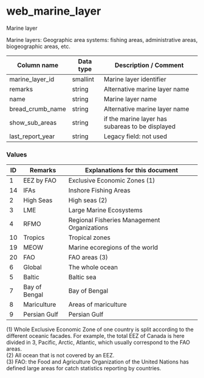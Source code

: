 # web_marine_layer



Marine layer

Marine layers: Geographic area systems: fishing areas, administrative areas, biogeographic areas, etc.

| Column  name     | Data  type | Description  / Comment                           |
| ---------------- | ---------- | ------------------------------------------------ |
| marine_layer_id  | smallint   | Marine layer identifier                          |
| remarks          | string     | Alternative marine layer name                    |
| name             | string     | Marine layer name                                |
| bread_crumb_name | string     | Alternative marine layer name                    |
| show_sub_areas   | string     | if the marine layer has subareas to be displayed |
| last_report_year | string     | Legacy field: not used                           |



### Values

| ID   | Remarks       | Explanations for this document              |
| ---- | ------------- | ------------------------------------------- |
| 1    | EEZ by FAO    | Exclusive Economic Zones (1)                |
| 14   | IFAs          | Inshore Fishing Areas                       |
| 2    | High Seas     | High seas (2)                               |
| 3    | LME           | Large Marine Ecosystems                     |
| 4    | RFMO          | Regional Fisheries Management Organizations |
| 10   | Tropics       | Tropical zones                              |
| 19   | MEOW          | Marine ecoregions of the world              |
| 20   | FAO           | FAO areas (3)                               |
| 6    | Global        | The whole ocean                             |
| 5    | Baltic        | Baltic sea                                  |
| 7    | Bay of Bengal | Bay of Bengal                               |
| 8    | Mariculture   | Areas of mariculture                        |
| 9    | Persian Gulf  | Persian Gulf                                |



(1)	Whole Exclusive Economic Zone of one country is split according to the different oceanic facades. For example, the total EEZ of Canada is here divided in 3, Pacific, Arctic, Atlantic, which usually correspond to the FAO areas.     
(2)	All ocean that is not covered by an EEZ.     
(3)	FAO: the Food and Agriculture Organization of the United Nations has defined large areas for catch statistics reporting by countries.     

